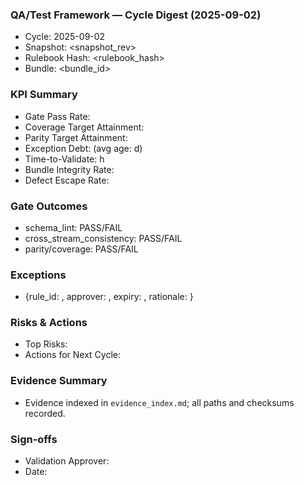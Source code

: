 ### QA/Test Framework — Cycle Digest (2025-09-02)

- Cycle: 2025-09-02
- Snapshot: <snapshot_rev>
- Rulebook Hash: <rulebook_hash>
- Bundle: <bundle_id>

### KPI Summary
- Gate Pass Rate: <value>
- Coverage Target Attainment: <value>
- Parity Target Attainment: <value>
- Exception Debt: <count> (avg age: <days>d)
- Time-to-Validate: <hours>h
- Bundle Integrity Rate: <value>
- Defect Escape Rate: <value>

### Gate Outcomes
- schema_lint: PASS/FAIL
- cross_stream_consistency: PASS/FAIL
- parity/coverage: PASS/FAIL

### Exceptions
- {rule_id: <id>, approver: <name>, expiry: <date>, rationale: <text>}

### Risks & Actions
- Top Risks: <list>
- Actions for Next Cycle: <list>

### Evidence Summary
- Evidence indexed in `evidence_index.md`; all paths and checksums recorded.

### Sign-offs
- Validation Approver: <name>
- Date: <date>